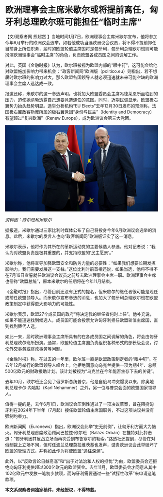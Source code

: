 # 欧洲理事会主席米歇尔或将提前离任，匈牙利总理欧尔班可能担任“临时主席”

【文/观察者网 熊超然
】当地时间1月7日，欧洲理事会主席米歇尔宣布，他将参加今年6月举行的欧洲议会选举。如若他成功当选欧洲议会议员，将不得不提前卸任目前身上所任职务，届时的欧盟轮值主席国将是匈牙利，匈牙利总理欧尔班则可能扮演欧洲理事会“临时主席”的角色，负责欧盟各成员国之间的调解工作。

对此，英国《金融时报》认为，欧尔班被视为欧盟内部的“眼中钉”，这可能会给他对欧盟施加影响力带来机会；“政客新闻网”欧洲版（politico.eu）则指出，若不想届时欧尔班的影响力过大，那么欧盟各国领导人就必须迅速就未来可能空缺的欧洲理事会主席人选达成一致。

报道还称，米歇尔的这一参选声明，也将加大欧盟委员会主席冯德莱恩所面临到的压力，迫使她清晰透露自己想要竞选连任的意图。同时，近期民调显示，欧盟极右翼势力抬头趋势明显。选举分析机构“EU
Elects”去年12月30日发布的预测称，法国极右翼政客勒庞所属的极右翼党团“身份与民主”（Identity and
Democracy）有望超过“复兴欧洲”（Renew Europe），成为欧洲议会第三大党团。

![5f3d7df94bff72cab9981e95faf5a1f8.jpg](https://raw.githubusercontent.com/qqhsx/qqnews_image/main/2024/01/08/欧洲理事会主席米歇尔或将提前离任，匈牙利总理欧尔班可能担任“临时主席”/5f3d7df94bff72cab9981e95faf5a1f8.jpg)

_资料图：欧尔班和米歇尔_

据报道，米歇尔通过三家比利时媒体公布了自己将投身今年6月欧洲议会选举的消息。此后，米歇尔的发言人也向“政客新闻网”欧洲版证实了这一消息。

米歇尔表示，他将作为其所在的革新运动党的主要候选人参选。他对记者说：“我认为对欧盟负责是极其重要的，并支持欧盟的‘民主愿景’。”

米歇尔称，他将宣导加强欧盟安全和防务力量的必要性：“如果我们想要长期发挥影响力，我们需要发展这一支柱。”这位比利时前首相还说，如果当选，他将不得不在7月16日宣誓就任欧洲议会议员之前辞去欧洲理事会主席一职。欧洲理事会主席也俗称“欧盟总统”，原本米歇尔的任期将在今年11月结束。

《金融时报》指出，尽管目前还没有正式的提名，但米歇尔的继任者很可能是现任或前任欧盟领导人。而米歇尔宣布参选的消息，也加大了匈牙利总理欧尔班在欧盟政策制定中获得更大影响力的可能性。

米歇尔表示，欧盟27个成员国的政府“将决定我的继任者何时上任”。他补充说，如果不能迅速找到候选人，成员国可能会投票允许匈牙利担任欧盟轮值主席国，直到找到替代人选。

如此一来，届时欧洲理事会主席所具有的在各成员国之间调解的角色，将会由匈牙利总理欧尔班所扮演。通常，欧盟轮值主席国负责组织各种形式的部长级会议，讨论外交事务或财政事务等问题。

《金融时报》称，在过去的一年里，欧尔班一直是欧盟政策制定者的“眼中钉”。在去年12月举行的欧盟领导人峰会上，他拒绝同意向乌克兰提供一项为期4年、总额500亿欧元的财政援助计划。该计划被视为“乌克兰在今年能否生存下去的关键”。

去年10月，欧尔班还会见了俄罗斯总统普京，他是自俄乌冲突爆发以来，除奥地利总理卡尔·内哈默（Karl
Nehammer）之外，另一位与普京会面的欧盟国家领导人。

值得一提的是，去年6月1日，欧洲议会压倒性通过了一项决议草案，旨在阻挠匈牙利在2024年下半年（7月起）接任欧盟轮值主席国职务，不过这项决议并没有强制约束力。

欧洲新闻网（Euronews）指出，欧洲议会此举“史无前例”，让匈牙利方面大为恼火。匈牙利总理首席政治顾问巴拉兹·欧尔班（Balázs
Orbán）在推特对此抨击道：“匈牙利因其反战立场而再次受到布鲁塞尔的勒索。”路透社还提到，尽管在对俄制裁上立场不同，但时任波兰总理莫拉维茨基也发声，谴责欧洲议会此举破坏了欧盟的管理方式，并称如此作为将使欧盟“通往深渊”。

此外，以“反欧言论日益高涨”和“出于对法治和人权的担忧”为由，欧盟委员会还拒绝向匈牙利提供超过300亿欧元的欧盟资金。去年11月，欧盟委员会才同意从其中102亿欧元中发放一笔初步款项，而匈牙利需要通过一些“试探性改革”来申请这笔款项。

**本文系观察者网独家稿件，未经授权，不得转载。**

